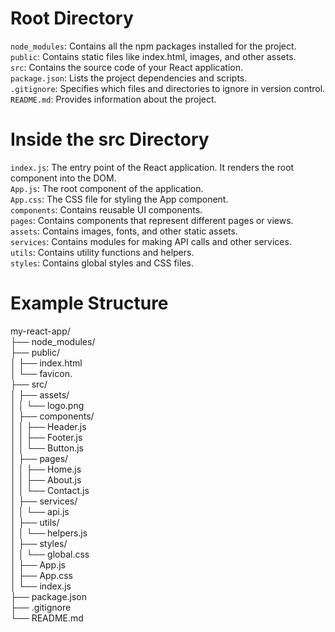 # Root Directory
`node_modules`:  Contains all the npm packages installed for the project.  
`public`:        Contains static files like index.html, images, and other assets.  
`src`:           Contains the source code of your React application.  
`package.json`:   Lists the project dependencies and scripts.  
`.gitignore`:     Specifies which files and directories to ignore in version control.  
`README.md`:      Provides information about the project.

# Inside the src Directory
`index.js`:       The entry point of the React application. It renders the root component into the DOM.  
`App.js`:         The root component of the application.  
`App.css`:        The CSS file for styling the App component.  
`components`:    Contains reusable UI components.  
`pages`:         Contains components that represent different pages or views.  
`assets`:        Contains images, fonts, and other static assets.  
`services`:      Contains modules for making API calls and other services.  
`utils`:         Contains utility functions and helpers.  
`styles`:        Contains global styles and CSS files.

# Example Structure
my-react-app/  
├── node_modules/  
├── public/  
│   ├── index.html  
│   └── favicon.  
├── src/  
│   ├── assets/  
│   │   └── logo.png  
│   ├── components/  
│   │   ├── Header.js  
│   │   ├── Footer.js  
│   │   └── Button.js  
│   ├── pages/  
│   │   ├── Home.js  
│   │   ├── About.js  
│   │   └── Contact.js  
│   ├── services/  
│   │   └── api.js  
│   ├── utils/  
│   │   └── helpers.js  
│   ├── styles/  
│   │   └── global.css  
│   ├── App.js  
│   ├── App.css  
│   └── index.js  
├── package.json  
├── .gitignore  
└── README.md